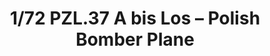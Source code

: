 ---
layout: product
title: "1/72 PZL.37 A bis Los – Polish Bomber Plane"
price: "2900" 
desc: "Maketa"
img_path: "/assets/img/IBG72512.webp"
brand: "IBG Models"
available: false
special_offer: false
new: false
soon: false
cat: "010000"
subcat: "015500"
subsubcat: "0N/A"
sifra: "IBG72512"
popular: false
spec: false
---